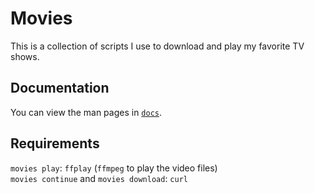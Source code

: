 # Movies

This is a collection of scripts I use to download and play my favorite TV shows.  

## Documentation

You can view the man pages in [`docs`](htttps://github.com/mehrshad-kh/movies/tree/main/docs/).

## Requirements

`movies play`: `ffplay` (`ffmpeg` to play the video files)  
`movies continue` and `movies download`: `curl`  

